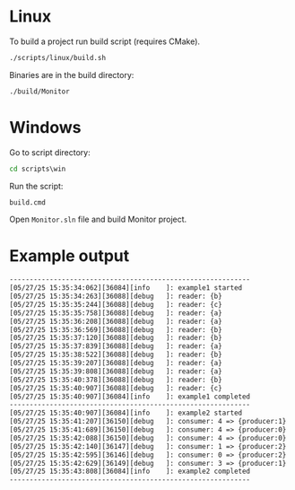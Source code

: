 # Linux
To build a project run build script (requires CMake).
```bash
./scripts/linux/build.sh
```

Binaries are in the build directory:
```bash
./build/Monitor
```
# Windows
Go to script directory:
```cmd
cd scripts\win
```
Run the script:
```cmd
build.cmd
```
Open `Monitor.sln` file and build Monitor project.

# Example output
```txt
------------------------------------------------------------
[05/27/25 15:35:34:062][36084][info    ]: example1 started
[05/27/25 15:35:34:263][36088][debug   ]: reader: {b}
[05/27/25 15:35:35:244][36088][debug   ]: reader: {c}
[05/27/25 15:35:35:758][36088][debug   ]: reader: {a}
[05/27/25 15:35:36:208][36088][debug   ]: reader: {a}
[05/27/25 15:35:36:569][36088][debug   ]: reader: {b}
[05/27/25 15:35:37:120][36088][debug   ]: reader: {b}
[05/27/25 15:35:37:839][36088][debug   ]: reader: {a}
[05/27/25 15:35:38:522][36088][debug   ]: reader: {b}
[05/27/25 15:35:39:207][36088][debug   ]: reader: {a}
[05/27/25 15:35:39:808][36088][debug   ]: reader: {a}
[05/27/25 15:35:40:378][36088][debug   ]: reader: {b}
[05/27/25 15:35:40:907][36088][debug   ]: reader: {c}
[05/27/25 15:35:40:907][36084][info    ]: example1 completed
------------------------------------------------------------
[05/27/25 15:35:40:907][36084][info    ]: example2 started
[05/27/25 15:35:41:207][36150][debug   ]: consumer: 4 => {producer:1}
[05/27/25 15:35:41:689][36150][debug   ]: consumer: 4 => {producer:0}
[05/27/25 15:35:42:088][36150][debug   ]: consumer: 4 => {producer:0}
[05/27/25 15:35:42:140][36147][debug   ]: consumer: 1 => {producer:2}
[05/27/25 15:35:42:595][36146][debug   ]: consumer: 0 => {producer:2}
[05/27/25 15:35:42:629][36149][debug   ]: consumer: 3 => {producer:1}
[05/27/25 15:35:43:808][36084][info    ]: example2 completed
------------------------------------------------------------
```